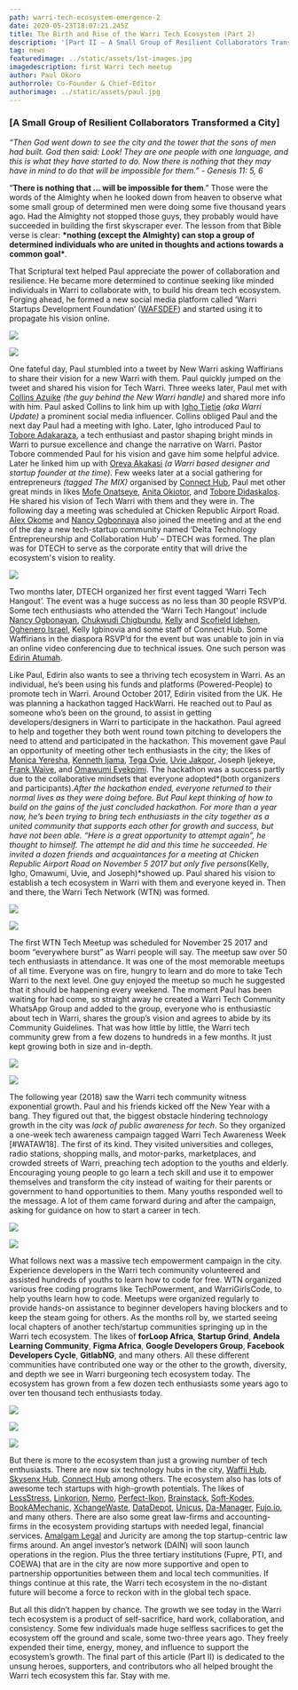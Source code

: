 ```yaml
---
path: warri-tech-ecosystem-emergence-2
date: 2020-05-23T18:07:21.245Z
title: The Birth and Rise of the Warri Tech Ecosystem (Part 2)
description: '[Part II – A Small Group of Resilient Collaborators Transformed a City]'
tag: news
featuredimage: ../static/assets/1st-images.jpg
imagedescription: first Warri tech meetup
author: Paul Okoro
authorrole: Co-Founder & Chief-Editor
authorimage: ../static/assets/paul.jpg
---
```

<!--StartFragment-->

### \[A Small Group of Resilient Collaborators Transformed a City]

*“Then God went down to see the city and the tower that the sons of men had built. God then said: Look! They are one people with one language, and this is what they have started to do. Now there is nothing that they may have in mind to do that will be impossible for them.” - Genesis 11: 5, 6*

“**There is nothing that … will be impossible for them**.” Those were the words of the Almighty when he looked down from heaven to observe what some small group of determined men were doing some five thousand years ago. Had the Almighty not stopped those guys, they probably would  have succeeded in building the first skyscraper ever. The lesson from that Bible verse is clear: **\*nothing (except the Almighty) can stop a group of determined individuals who are united in thoughts and actions towards a common goal\****.*

That Scriptural text helped Paul appreciate the power of collaboration and resilience. He became more determined to continue seeking like minded individuals in Warri to collaborate with, to build his dream tech ecosystem. Forging ahead, he formed a new social media platform called ‘Warri Startups Development Foundation’ ([WAFSDEF](https://twitter.com/wafsdef)) and started using it to propagate his vision online. 

<div class="img-class">

![](/assets/1st-image-1.jpg)

![](/assets/1st-image-2.jpg)

</div> 

One fateful day, Paul stumbled into a tweet by New Warri asking Waffirians to share their vision for a new Warri with them. Paul quickly jumped on the tweet and shared his vision for Tech Warri. Three weeks later, Paul met with [Collins Azuike](https://twitter.com/azuike1) *(the guy behind the New Warri handle)* and shared more info with him. Paul asked Collins to link him up with [Igho Tietie](https://twitter.com/IghoTietie) *(aka Warri Update)* a prominent social media influencer. Collins obliged Paul and the next day Paul had a meeting with Igho. Later, Igho introduced Paul to [Tobore Adakaraza](https://twitter.com/ToboreDavids), a tech enthusiast and pastor shaping bright minds in Warri to pursue excellence and change the narrative on Warri. Pastor Tobore commended Paul for his vision and gave him some helpful advice. Later he linked him up with [Oreva Akakasi](https://facebook.com/mistar.naija) *(a Warri based designer and startup founder at the time).* Few weeks later at a social gathering for entrepreneurs *(tagged The MIX)* organised by [Connect Hub](https://connecthub.ng/), Paul met other great minds in likes [Mofe Onatseye](https://twitter.com/Mowizo6ix), [Anita Okiotor](https://twitter.com/afeeturi), and [Tobore Didaskalos](https://twitter.com/IamDidaskalos). He shared his vision of Tech Warri with them and they were in. The following day a meeting was scheduled at Chicken Republic Airport Road. [Alex Okome](https://twitter.com/OkomeAlex) and [Nancy Ogbonnaya](https://twitter.com/nancypeters711) also joined the meeting and at the end of the day a new tech-startup community named ‘Delta Technology Entrepreneurship and Collaboration Hub’ – DTECH was formed. The plan was for DTECH to serve as the corporate entity that will drive the ecosystem's vision to reality. 

![](/assets/2nd-images.jpg)

Two months later, DTECH organized her first event tagged ‘Warri Tech Hangout’. The event was a huge success as no less than 30 people RSVP’d. Some tech enthusiasts who attended the ‘Warri Tech Hangout’ include [Nancy Ogbonayan](https://twitter.com/nancypeters711), [Chukwudi Chigbundu](https://twitter.com/topchuqs), [Kelly](https://twitter.com/IconicKelx) and [Scofield Idehen](https://twitter.com/Scofield_Idehen), [Oghenero Israel](https://twitter.com/sieomcsheda), Kelly Igbinovia and some staff of Connect Hub. Some Waffirians in the diaspora RSVP’d for the event but was unable to join in via an online video conferencing due to technical issues. One such person was [Edirin Atumah](https://twitter.com/bongosway).

Like Paul, Edirin also wants to see a thriving tech ecosystem in Warri. As an individual, he’s been using his funds and platforms (Powered-People) to promote tech in Warri. Around October 2017, Edirin visited from the UK. He was planning a hackathon tagged HackWarri. He reached out to Paul as someone who’s been on the ground, to assist in getting developers/designers in Warri to participate in the hackathon. Paul agreed to help and together they both went round town pitching to developers the need to attend and participated in the hackathon. This movement gave Paul an opportunity of meeting other tech enthusiasts in the city; the likes of [Monica Yeresha](https://twitter.com/MoniqueYeresha), [Kenneth Ijama](https://twitter.com/teamwebbravo), [Tega Ovie](https://twitter.com/princetegaton), [Uvie Jakpor](https://twitter.com/UvieJakpor), Joseph Ijekeye, [Frank Waive](https://twitter.com/FrankWaive), and [Omawumi Eyekpimi](https://twitter.com/LeBelleAmi). The hackathon was a success partly due to the collaborative mindsets that everyone adopted*(both organizers and participants).*After the hackathon ended, everyone returned to their normal lives as they were doing before. But Paul kept thinking of how to build on the gains of the just concluded hackathon. For more than a year now, he’s been trying to bring tech enthusiasts in the city together as a united community that supports each other for growth and success, but have not been able. “Here is a great opportunity to attempt again”, he thought to himself. The attempt he did and this time he succeeded. He invited a dozen friends and acquaintances for a meeting at Chicken Republic Airport Road on November 5 2017 but only five persons*(Kelly, Igho, Omawumi, Uvie, and Joseph)*showed up. Paul shared his vision to establish a tech ecosystem in Warri with them and everyone keyed in. Then and there, the Warri Tech Network (WTN) was formed. 

<div class="img-class">

![](/assets/3rd-image-a.jpg)

![](/assets/3rd-image-b.jpg)

</div> 

The first WTN Tech Meetup was scheduled for November 25 2017 and boom “everywhere burst” as Warri people will say. The meetup saw over 50 tech enthusiasts in attendance. It was one of the most memorable meetups of all time. Everyone was on fire, hungry to learn and do more to take Tech Warri to the next level. One guy enjoyed the meetup so much he suggested that it should be happening every weekend. The moment Paul has been waiting for had come, so straight away he created a Warri Tech Community WhatsApp Group and added to the group, everyone who is enthusiastic about tech in Warri, shares the group’s vision and agrees to abide by its Community Guidelines. That was how little by little, the Warri tech community grew from a few dozens to hundreds in a few months. It just kept growing both in size and in-depth.

<div class="img-class">

![](/assets/4th-image-a.jpg)

![](/assets/4th-image-b.jpg)

</div> 

The following year (2018) saw the Warri tech community witness exponential growth. Paul and his friends kicked off the New Year with a bang. They figured out that, the biggest obstacle hindering technology growth in the city was *lack of public awareness for tech*. So they organized a one-week tech awareness campaign tagged Warri Tech Awareness Week \[#WATAW18]. The first of its kind. They visited universities and colleges, radio stations, shopping malls, and motor-parks, marketplaces, and crowded streets of Warri, preaching tech adoption to the youths and elderly. Encouraging young people to go learn a tech skill and use it to empower themselves and transform the city instead of waiting for their parents or government to hand opportunities to them. Many youths responded well to the message. A lot of them came forward during and after the campaign, asking for guidance on how to start a career in tech.

<div class="img-class"> 

![](/assets/5th-image-a.jpg)

![](/assets/5th-image-b.jpg)

</div> 

What follows next was a massive tech empowerment campaign in the city. Experience developers in the Warri tech community volunteered and assisted hundreds of youths to learn how to code for free. WTN organized various free coding programs like TechPowerment, and WarriGirlsCode, to help youths learn how to code. Meetups were organized regularly to provide hands-on assistance to beginner developers having blockers and to keep the steam going for others. As the months roll by, we started seeing local chapters of another tech/startup communities springing up in the Warri tech ecosystem. The likes of **forLoop Africa**, **Startup Grind**, **Andela Learning Community**, **Figma Africa**, **Google Developers Group**, **Facebook Developers Cycle**, **GitlabNG**, and many others. All these different communities have contributed one way or the other to the growth, diversity, and depth we see in Warri burgeoning tech ecosystem today. The ecosystem has grown from a few dozen tech enthusiasts some years ago to over ten thousand tech enthusiasts today.

<div class="img-class">

![](/assets/6th-image-a.jpg)

![](/assets/6th-image-b.jpg)

![](/assets/6th-image-c.jpg)

</div> 

But there is more to the ecosystem than just a growing number of tech enthusiasts. There are now six technology hubs in the city, [Waffii Hub](https://warriinnovationhub.com/), [Skysenx Hub](https://skysenx.com/), [Connect Hub](https://connecthub.ng/) among others. The ecosystem also has lots of awesome tech startups with high-growth potentials. The likes of [LessStress](https://twitter.com/lessstressomm), [Linkorion](https://linkorion.com), [Nemo](https://nemo.com.ng/), [Perfect-Ikon](https://perfect-ikon.com), [Brainstack](https://brainstack.com/), [Soft-Kodes](https://soft-kodes.com/), [BookAMechanic](https://linkorion.com), [XchangeWaste](https://xchangewaste.com), [DataDepot](https://datadepot.com), [Unicus](https://www.unicus.live/), [Da-Manager](https://www.da-manager.com/), [Fujo.io](https://fujo.io), and many others. There are also some great law-firms and accounting-firms in the ecosystem providing startups with needed legal, financial services. [Amalgam Legal](http://www.amalgamlegal.com/) and Juricity are among the top startup-centric law firms around. An angel investor’s network (DAIN) will soon launch operations in the region. Plus the three tertiary institutions (Fupre, PTI, and COEWA) that are in the city are now more supportive and open to partnership opportunities between them and local tech communities. If things continue at this rate, the Warri tech ecosystem in the no-distant future will become a force to reckon with in the global tech space.

But all this didn’t happen by chance. The growth we see today in the Warri tech ecosystem is a product of self-sacrifice, hard work, collaboration, and consistency. Some few individuals made huge selfless sacrifices to get the ecosystem off the ground and scale, some two-three years ago. They freely expended their time, energy, money, and influence to support the ecosystem’s growth. The final part of this article (Part II) is dedicated to the unsung heroes, supporters, and contributors who all helped brought the Warri tech ecosystem this far. Stay with me.

<!--EndFragment-->
